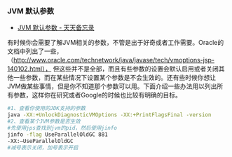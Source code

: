 


### JVM 默认参数

* [JVM 默认参数 - 天天备忘录 ](http://blog.btnotes.com/articles/375.html)

有时候你会需要了解JVM相关的参数，不管是出于好奇或者工作需要。Oracle的文档中列出了一些，（http://www.oracle.com/technetwork/java/javase/tech/vmoptions-jsp-140102.html）， 但这些并不是全部，而且有些参数的设置会默认启用或者关闭其他一些参数，而在某些情况下设置某个参数是不会生效的。还有些时候你想让JVM做某些事情，但是你不知道那个参数可以用。下面介绍一些办法用以列出所有参数，这样你在研究或者Google的时候也比较有明确的目标。

```sh
#1、查看你使用的JDK支持的参数
java -XX:+UnlockDiagnosticVMOptions -XX:+PrintFlagsFinal -version
#2、查看某个JVM参数是否生效
#先使用jps查找到jvm的pid，然后使用jinfo
jinfo -flag UseParallelOldGC 881
-XX:–UseParallelOldGC
#减号表示关闭，加号表示开启
```